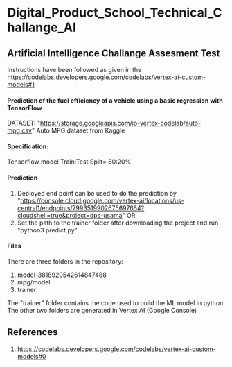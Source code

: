 # Digital_Product_School_Technical_Challange_AI

## Artificial Intelligence Challange Assesment Test

Instructions have been followed as given in the https://codelabs.developers.google.com/codelabs/vertex-ai-custom-models#1

#### Prediction of the fuel efficiency of a vehicle using a basic regression with TensorFlow

DATASET: "https://storage.googleapis.com/io-vertex-codelab/auto-mpg.csv"
Auto MPG dataset from Kaggle
#### Specification: 
Tensorflow model
Train:Test Split= 80:20%

#### Prediction 
1) Deployed end point can be used to do the prediction by 
"https://console.cloud.google.com/vertex-ai/locations/us-central1/endpoints/7993519902675697664?cloudshell=true&project=dps-usama"
                                    OR
2) Set the path to the trainer folder after downloading the project and run "python3 predict.py"

#### Files
There are three folders in the repository:

1. model-3818920542614847488
2. mpg/model
3. trainer

The "trainer" folder contains the code used to build the ML model in python. The other two folders are generated in Vertex AI (Google Console)

## References
1. https://codelabs.developers.google.com/codelabs/vertex-ai-custom-models#0




